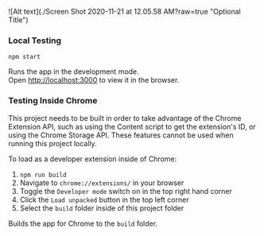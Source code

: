 
![Alt text](./Screen Shot 2020-11-21 at 12.05.58 AM?raw=true "Optional Title")





### Local Testing

`npm start`

Runs the app in the development mode.<br>
Open [http://localhost:3000](http://localhost:3000) to view it in the browser.

### Testing Inside Chrome

This project needs to be built in order to take advantage of the Chrome Extension API, such as using the Content script to get the extension's ID, or using the Chrome Storage API. These features cannot be used when running this project locally.

To load as a developer extension inside of Chrome:

1. `npm run build` <br>
2. Navigate to `chrome://extensions/` in your browser <br>
3. Toggle the `Developer mode` switch on in the top right hand corner <br>
4. Click the `Load unpacked` button in the top left corner <br>
5. Select the `build` folder inside of this project folder <br>

Builds the app for Chrome to the `build` folder.<br>

